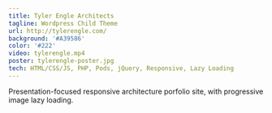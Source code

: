 ```yaml
---
title: Tyler Engle Architects
tagline: Wordpress Child Theme
url: http://tylerengle.com/
background: '#A39586'
color: '#222'
video: tylerengle.mp4
poster: tylerengle-poster.jpg
tech: HTML/CSS/JS, PHP, Pods, jQuery, Responsive, Lazy Loading
---
```


Presentation-focused responsive architecture porfolio site, with progressive image lazy loading.